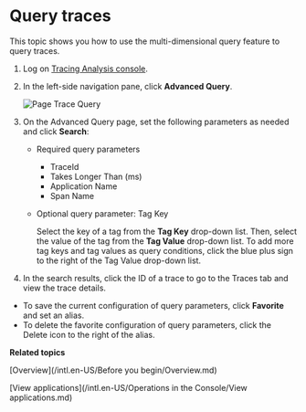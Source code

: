 # Query traces

This topic shows you how to use the multi-dimensional query feature to query traces.

1.  Log on [Tracing Analysis console](https://tracing-sg.console.aliyun.com/).

2.  In the left-side navigation pane, click **Advanced Query**.

    ![Page Trace Query](https://static-aliyun-doc.oss-accelerate.aliyuncs.com/assets/img/en-US/4613239061/p53848.png)

3.  On the Advanced Query page, set the following parameters as needed and click **Search**:

    -   Required query parameters

        -   TraceId
        -   Takes Longer Than \(ms\)
        -   Application Name
        -   Span Name
    -   Optional query parameter: Tag Key

        Select the key of a tag from the **Tag Key** drop-down list. Then, select the value of the tag from the **Tag Value** drop-down list. To add more tag keys and tag values as query conditions, click the blue plus sign to the right of the Tag Value drop-down list.

4.  In the search results, click the ID of a trace to go to the Traces tab and view the trace details.


-   To save the current configuration of query parameters, click **Favorite** and set an alias.
-   To delete the favorite configuration of query parameters, click the Delete icon to the right of the alias.

**Related topics**  


[Overview](/intl.en-US/Before you begin/Overview.md)

[View applications](/intl.en-US/Operations in the Console/View applications.md)

